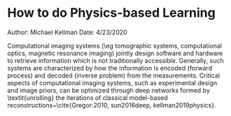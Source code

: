 # How to do Physics-based Learning

Author: Michael Kellman
Date: 4/23/2020

Computational imaging systems (\eg tomographic systems, computational optics, magnetic resonance imaging) jointly design software and hardware to retrieve information which is not traditionally accessible. Generally, such systems are characterized by how the information is encoded (forward process) and decoded (inverse problem) from the measurements. Critical aspects of computational imaging systems, such as experimental design and image priors, can be optimized through deep networks formed by \textit{unrolling} the iterations of classical model-based reconstructions~\cite{Gregor:2010, sun2016deep, kellman2019physics}.
